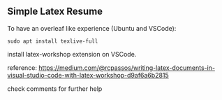 ## Simple Latex Resume

To have an overleaf like experience (Ubuntu and VSCode):
```shell
sudo apt install texlive-full 
```
install latex-workshop extension on VSCode.

reference: https://medium.com/@rcpassos/writing-latex-documents-in-visual-studio-code-with-latex-workshop-d9af6a6b2815

check comments for further help